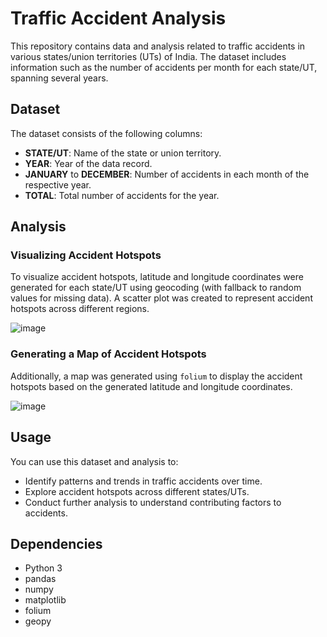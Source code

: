 # Traffic Accident Analysis

This repository contains data and analysis related to traffic accidents in various states/union territories (UTs) of India. The dataset includes information such as the number of accidents per month for each state/UT, spanning several years.

## Dataset

The dataset consists of the following columns:

- **STATE/UT**: Name of the state or union territory.
- **YEAR**: Year of the data record.
- **JANUARY** to **DECEMBER**: Number of accidents in each month of the respective year.
- **TOTAL**: Total number of accidents for the year.

## Analysis

### Visualizing Accident Hotspots

To visualize accident hotspots, latitude and longitude coordinates were generated for each state/UT using geocoding (with fallback to random values for missing data). A scatter plot was created to represent accident hotspots across different regions.

![image](https://github.com/Julie-0411/PRODIGY_DS_05/assets/156679415/7d4c5306-71b5-4394-95bd-3c3c2e9b248c)


### Generating a Map of Accident Hotspots

Additionally, a map was generated using `folium` to display the accident hotspots based on the generated latitude and longitude coordinates.

![image](https://github.com/Julie-0411/PRODIGY_DS_05/assets/156679415/c3b13327-8811-42bf-9dba-b05339cac835)


## Usage

You can use this dataset and analysis to:

- Identify patterns and trends in traffic accidents over time.
- Explore accident hotspots across different states/UTs.
- Conduct further analysis to understand contributing factors to accidents.

## Dependencies

- Python 3
- pandas
- numpy
- matplotlib
- folium
- geopy

